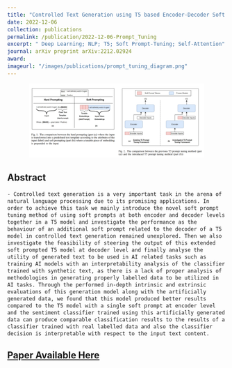 ```yaml
---
title: "Controlled Text Generation using T5 based Encoder-Decoder Soft Prompt Tuning and Analysis of the Utility of Generated Text in AI"
date: 2022-12-06
collection: publications
permalink: /publication/2022-12-06-Prompt_Tuning
excerpt: " Deep Learning; NLP; T5; Soft Prompt-Tuning; Self-Attention"
journal: arXiv preprint arXiv:2212.02924
award: 
imageurl: "/images/publications/prompt_tuning_diagram.png"
---
```

<center><img src="/images/publications/prompt_tuning_diagram.png" alt="Prompt Tuning Pipeline" style="width:80%;"></center>

## Abstract

	- Controlled text generation is a very important task in the arena of natural language processing due to its promising applications. In order to achieve this task we mainly introduce the novel soft prompt tuning method of using soft prompts at both encoder and decoder levels together in a T5 model and investigate the performance as the behaviour of an additional soft prompt related to the decoder of a T5 model in controlled text generation remained unexplored. Then we also investigate the feasibility of steering the output of this extended soft prompted T5 model at decoder level and finally analyse the utility of generated text to be used in AI related tasks such as training AI models with an interpretability analysis of the classifier trained with synthetic text, as there is a lack of proper analysis of methodologies in generating properly labelled data to be utilized in AI tasks. Through the performed in-depth intrinsic and extrinsic evaluations of this generation model along with the artificially generated data, we found that this model produced better results compared to the T5 model with a single soft prompt at encoder level and the sentiment classifier trained using this artificially generated data can produce comparable classification results to the results of a classifier trained with real labelled data and also the classifier decision is interpretable with respect to the input text content.
	
## [Paper Available Here](https://arxiv.org/pdf/2212.02924)